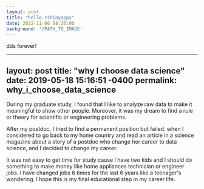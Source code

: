 ```yaml
---
layout: post
title: "hello rshinyapps"
date: 2022-11-06 08:30:00
background: '/PATH_TO_IMAGE'
---
```

dds forever!


---
layout: post
title:      "why I choose data science"
date:       2019-05-18 15:16:51 -0400
permalink:  why_i_choose_data_science
---


During my graduate study, I found that I like to analyze raw data to make it meaningful to show other people. Moreover, it was my dream to find a rule or theory for scientific or engineering problems.

After my postdoc, I tried to find a permanent position but failed. when I considered to go back to my home country and read an article in a science magazine about a story of a postdoc who change her career to data science, and I decided to change my career.

It was not easy to get time for study cause I have two kids and I should do something to make money like home appliances technician or engineer jobs. I have changed jobs 6 times for the last 6 years like a teenager's wondering.
I hope this is my final educational step in my career life.
